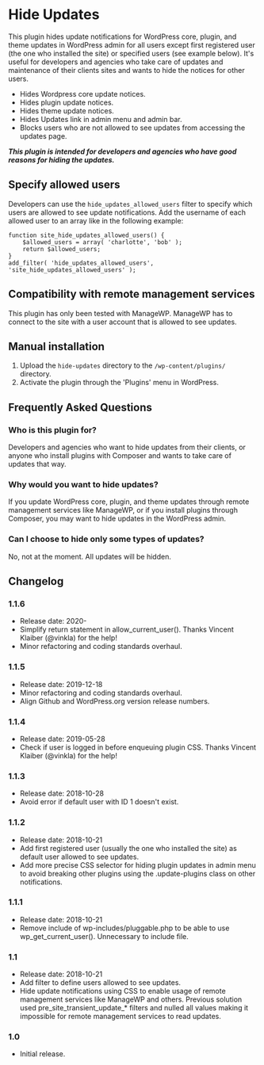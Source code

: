 # Hide Updates

This plugin hides update notifications for WordPress core, plugin, and theme updates in WordPress admin for all users except first registered user (the one who installed the site) or specified users (see example below). It's useful for developers and agencies who take care of updates and maintenance of their clients sites and wants to hide the notices for other users.

* Hides Wordpress core update notices.
* Hides plugin update notices.
* Hides theme update notices.
* Hides Updates link in admin menu and admin bar.
* Blocks users who are not allowed to see updates from accessing the updates page.

___This plugin is intended for developers and agencies who have good reasons for hiding the updates.___

## Specify allowed users

Developers can use the `hide_updates_allowed_users` filter to specify which users are allowed to see update notifications. Add the username of each allowed user to an array like in the following example: 

```
function site_hide_updates_allowed_users() {
    $allowed_users = array( 'charlotte', 'bob' );
    return $allowed_users;
}
add_filter( 'hide_updates_allowed_users', 'site_hide_updates_allowed_users' );
```

## Compatibility with remote management services

This plugin has only been tested with ManageWP. ManageWP has to connect to the site with a user account that is allowed to see updates. 

## Manual installation

1. Upload the `hide-updates` directory to the `/wp-content/plugins/` directory.
2. Activate the plugin through the 'Plugins' menu in WordPress.

## Frequently Asked Questions

### Who is this plugin for?

Developers and agencies who want to hide updates from their clients, or anyone who install plugins with Composer and wants to take care of updates that way.

### Why would you want to hide updates?

If you update WordPress core, plugin, and theme updates through remote management services like ManageWP, or if you install plugins through Composer, you may want to hide updates in the WordPress admin.

### Can I choose to hide only some types of updates?

No, not at the moment. All updates will be hidden.

## Changelog

### 1.1.6

* Release date: 2020-
* Simplify return statement in allow_current_user(). Thanks Vincent Klaiber (@vinkla) for the help!
* Minor refactoring and coding standards overhaul.

### 1.1.5

* Release date: 2019-12-18
* Minor refactoring and coding standards overhaul.
* Align Github and WordPress.org version release numbers.

### 1.1.4

* Release date: 2019-05-28
* Check if user is logged in before enqueuing plugin CSS. Thanks Vincent Klaiber (@vinkla) for the help!

### 1.1.3

* Release date: 2018-10-28
* Avoid error if default user with ID 1 doesn't exist.

### 1.1.2

* Release date: 2018-10-21
* Add first registered user (usually the one who installed the site) as default user allowed to see updates.
* Add more precise CSS selector for hiding plugin updates in admin menu to avoid breaking other plugins using the .update-plugins class on other notifications.

### 1.1.1

* Release date: 2018-10-21
* Remove include of wp-includes/pluggable.php to be able to use wp_get_current_user(). Unnecessary to include file.

### 1.1

* Release date: 2018-10-21
* Add filter to define users allowed to see updates.
* Hide update notifications using CSS to enable usage of remote management services like ManageWP and others. Previous solution used pre_site_transient_update_* filters and nulled all values making it impossible for remote management services to read updates.

### 1.0

* Initial release.